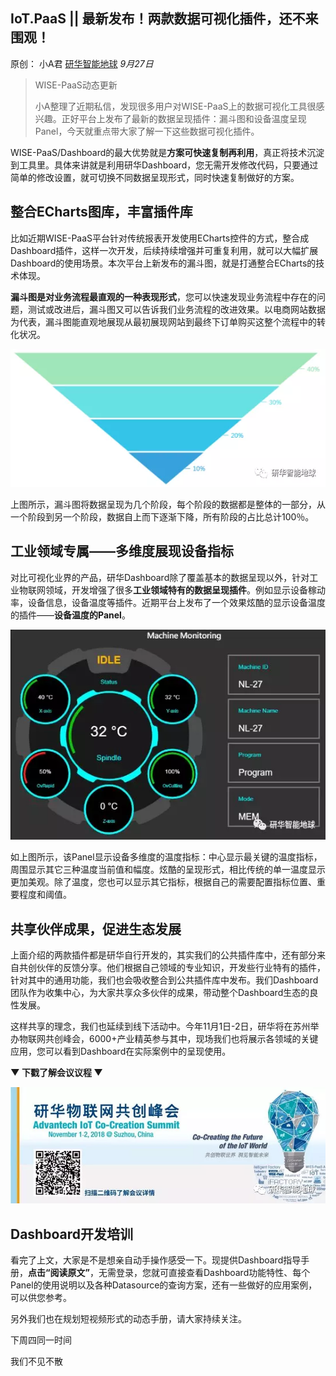 ## IoT.PaaS || 最新发布！两款数据可视化插件，还不来围观！

原创： 小A君 [研华智能地球](javascript:void(0);) *9月27日*

> WISE-PaaS动态更新
>
> 小A整理了近期私信，发现很多用户对WISE-PaaS上的数据可视化工具很感兴趣。正好平台上发布了最新的数据呈现插件：漏斗图和设备温度呈现Panel，今天就重点带大家了解一下这些数据可视化插件。



WISE-PaaS/Dashboard的最大优势就是**方案可快速复制再利用**，真正将技术沉淀到工具里。具体来讲就是利用研华Dashboard，您无需开发修改代码，只要通过简单的修改设置，就可切换不同数据呈现形式，同时快速复制做好的方案。



## 整合ECharts图库，丰富插件库

比如近期WISE-PaaS平台针对传统报表开发使用ECharts控件的方式，整合成Dashboard插件，这样一次开发，后续持续增强并可重复利用，就可以大幅扩展Dashboard的使用场景。本次平台上新发布的漏斗图，就是打通整合ECharts的技术体现。

**漏斗图是对业务流程最直观的一种表现形式**，您可以快速发现业务流程中存在的问题，测试或改进后，漏斗图又可以告诉我们业务流程的改进效果。以电商网站数据为代表，漏斗图能直观地展现从最初展现网站到最终下订单购买这整个流程中的转化状况。



![img](assets/640-1542261170813)

上图所示，漏斗图将数据呈现为几个阶段，每个阶段的数据都是整体的一部分，从一个阶段到另一个阶段，数据自上而下逐渐下降，所有阶段的占比总计100％。



## 工业领域专属——多维度展现设备指标

对比可视化业界的产品，研华Dashboard除了覆盖基本的数据呈现以外，针对工业物联网领域，开发增强了很多**工业领域特有的数据呈现插件**。例如显示设备稼动率，设备信息，设备温度等插件。近期平台上发布了一个效果炫酷的显示设备温度的插件——**设备温度的Panel**。



![img](assets/640-1542261192780)



如上图所示，该Panel显示设备多维度的温度指标：中心显示最关键的温度指标，周围显示其它三种温度当前值和幅度。炫酷的呈现形式，相比传统的单一温度显示更加美观。除了温度，您也可以显示其它指标，根据自己的需要配置指标位置、重要程度和阈值。



## 共享伙伴成果，促进生态发展

上面介绍的两款插件都是研华自行开发的，其实我们的公共插件库中，还有部分来自共创伙伴的反馈分享。他们根据自己领域的专业知识，开发些行业特有的插件，针对其中的通用功能，我们也会吸收整合到公共插件库中发布。我们Dashboard团队作为收集中心，为大家共享众多伙伴的成果，带动整个Dashboard生态的良性发展。

这样共享的理念，我们也延续到线下活动中。今年11月1日-2日，研华将在苏州举办物联网共创峰会，6000+产业精英参与其中，现场我们也将展示各领域的关键应用，您可以看到Dashboard在实际案例中的呈现使用。

**▼ 下戳了解会议议程 ▼**

[![img](assets/640-1542261266605)](http://mp.weixin.qq.com/s?__biz=MzAwNDE5ODI5NQ==&mid=2658802539&idx=1&sn=fcf76fb8bb68cfac4e7dcbbde6d80070&chksm=80a12193b7d6a885506f4fd9179ebe3c6741facaa216dc3bdfaed57571f330356a09a83a396f&scene=21#wechat_redirect)



## Dashboard开发培训

看完了上文，大家是不是想亲自动手操作感受一下。现提供Dashboard指导手册，**点击“阅读原文”**，无需登录，您就可直接查看Dashboard功能特性、每个Panel的使用说明以及各种Datasource的查询方案，还有一些做好的应用案例，可以供您参考。

另外我们也在规划短视频形式的动态手册，请大家持续关注。

下周四同一时间

我们不见不散